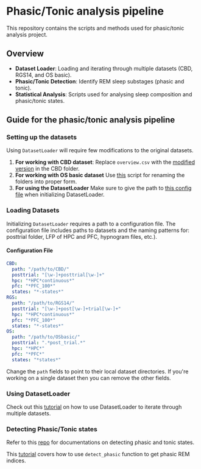 # Phasic/Tonic analysis pipeline
This repository contains the scripts and methods used for phasic/tonic analysis project.

## Overview
- **Dataset Loader**: Loading and iterating through multiple datasets (CBD, RGS14, and OS basic).
- **Phasic/Tonic Detection**: Identify REM sleep substages (phasic and tonic).
- **Statistical Analysis**: Scripts used for analysing sleep composition and phasic/tonic states.

## Guide for the phasic/tonic analysis pipeline
### Setting up the datasets
Using `DatasetLoader` will require few modifications to the original datasets. 
1. **For working with CBD dataset**: Replace `overview.csv` with the [modified version](https://github.com/AbdelRayan/AutomaticSleepScoring/blob/main/Tuguldur/data/overview.csv) in the CBD folder.
2. **For working with OS basic dataset** Use [this](https://github.com/AbdelRayan/AutomaticSleepScoring/blob/main/Tuguldur/data/nameOSbasic.ipynb) script for renaming
the folders into proper form.
3. **For using the DatasetLoader** Make sure to give the path to [this config file](https://github.com/AbdelRayan/AutomaticSleepScoring/blob/main/Tuguldur/data/dataset_loading.yaml) when initializing DatasetLoader.

### Loading Datasets

Initializing `DatasetLoader` requires a path to a configuration file. The configuration file includes paths to datasets and the naming patterns for: posttrial folder, LFP of HPC and PFC, hypnogram files, etc.).

#### Configuration File

```yaml
CBD:
  path: "/path/to/CBD/"
  posttrial: "[\w-]+posttrial[\w-]+"
  hpc: "*HPC*continuous*"
  pfc: "*PFC_100*"
  states: "*-states*"
RGS:
  path: "/path/to/RGS14/"
  posttrial: "[\w-]+post[\w-]+trial[\w-]+"
  hpc: "*HPC*continuous*"
  pfc: "*PFC_100*"
  states: "*-states*"
OS:
  path: "/path/to/OSbasic/"
  posttrial: ".*post_trial.*"
  hpc: "*HPC*"
  pfc: "*PFC*"
  states: "*states*"
```

Change the `path` fields to point to their local dataset directories.
If you're working on a single dataset then you can remove the other fields.

### Using DatasetLoader
Check out this [tutorial](https://github.com/AbdelRayan/AutomaticSleepScoring/blob/main/Tuguldur/notebooks/tutorial_dataset_loader.ipynb) on how to use DatasetLoader to iterate through multiple datasets.

### Detecting Phasic/Tonic states
Refer to this [repo](https://github.com/8Nero/phasic_tonic) for documentations on detecting phasic and tonic states.

This [tutorial](https://phasic-tonic.readthedocs.io/en/latest/generated/gallery/tutorial_detect_phasic/) covers how to use `detect_phasic` function to get phasic REM indices.
